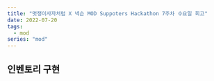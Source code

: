 ```yaml
---
title: "멋쟁이사자처럼 X 넥슨 MOD Suppoters Hackathon 7주차 수요일 회고"
date: 2022-07-20
tags:
  - mod
series: "mod"
---
```


## 인벤토리 구현
